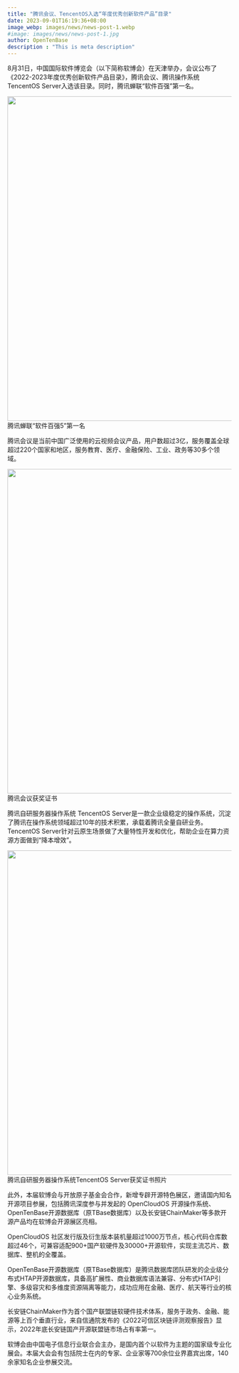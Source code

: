 ```yaml
---
title: "腾讯会议、TencentOS入选“年度优秀创新软件产品”目录"
date: 2023-09-01T16:19:36+08:00
image_webp: images/news/news-post-1.webp
#image: images/news/news-post-1.jpg
author: OpenTenBase
description : "This is meta description"
---
```


8月31日，中国国际软件博览会（以下简称软博会）在天津举办，会议公布了《2022-2023年度优秀创新软件产品目录》，腾讯会议、腾讯操作系统TencentOS Server入选该目录。同时，腾讯蝉联“软件百强”第一名。

<img src=../images/news-post-1-01.webp  width=730 />
腾讯蝉联“软件百强5”第一名

腾讯会议是当前中国广泛使用的云视频会议产品，用户数超过3亿，服务覆盖全球超过220个国家和地区，服务教育、医疗、金融保险、工业、政务等30多个领域。

<img src=../images/news-post-1-02.webp  width=730 />
腾讯会议获奖证书

腾讯自研服务器操作系统 TencentOS Server是一款企业级稳定的操作系统，沉淀了腾讯在操作系统领域超过10年的技术积累，承载着腾讯全量自研业务。TencentOS Server针对云原生场景做了大量特性开发和优化，帮助企业在算力资源方面做到“降本增效”。

<img src=../images/news-post-1-03.webp  width=730 />
腾讯自研服务器操作系统TencentOS Server获奖证书照片

此外，本届软博会与开放原子基金会合作，新增专辟开源特色展区，邀请国内知名开源项目参展，包括腾讯深度参与并发起的 OpenCloudOS 开源操作系统、OpenTenBase开源数据库（原TBase数据库）以及长安链ChainMaker等多款开源产品均在软博会开源展区亮相。

OpenCloudOS 社区发行版及衍生版本装机量超过1000万节点，核心代码仓库数超过46个，可兼容适配900+国产软硬件及30000+开源软件，实现主流芯片、数据库、整机的全覆盖。

OpenTenBase开源数据库（原TBase数据库）是腾讯数据库团队研发的企业级分布式HTAP开源数据库，具备高扩展性、商业数据库语法兼容、分布式HTAP引擎、多级容灾和多维度资源隔离等能力，成功应用在金融、医疗、航天等行业的核心业务系统。

长安链ChainMaker作为首个国产联盟链软硬件技术体系，服务于政务、金融、能源等上百个垂直行业，来自信通院发布的《2022可信区块链评测观察报告》显示，2022年底长安链国产开源联盟链市场占有率第一。

软博会由中国电子信息行业联合会主办，是国内首个以软件为主题的国家级专业化展会。本届大会会有包括院士在内的专家、企业家等700余位业界嘉宾出席，140余家知名企业参展交流。